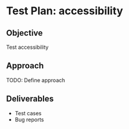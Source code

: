 # Test Plan: accessibility

## Objective
Test accessibility

## Approach
TODO: Define approach

## Deliverables
- Test cases
- Bug reports
